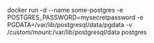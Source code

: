 docker run -d --name some-postgres -e POSTGRES_PASSWORD=mysecretpassword -e PGDATA=/var/lib/postgresql/data/pgdata -v /custom/mount:/var/lib/postgresql/data postgres

